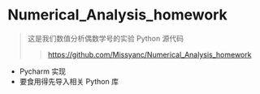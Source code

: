 # Numerical_Analysis_homework

> 这是我们数值分析偶数学号的实验 Python 源代码
> > https://github.com/Missyanc/Numerical_Analysis_homework

- Pycharm 实现
- 要食用得先导入相关 Python 库
